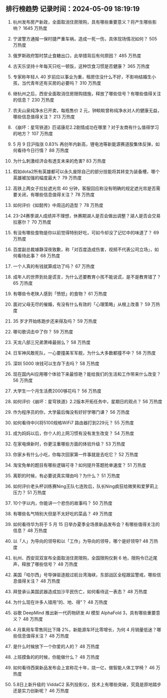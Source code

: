
## 排行榜趋势 记录时间：2024-05-09 18:19:19
  
  1. 杭州发布房产新政，全面取消住房限购，具有哪些重要意义？将产生哪些影响？ 1645 万热度
    
  2. 宁波警方通报一保时捷严重车祸，造成一死一伤，具体现场情况如何？ 505 万热度
    
  3. 俄罗斯政府暂时禁止食糖出口，此举措背后有何原因？ 485 万热度
    
  4. 古天乐坚持十年每天只吃一顿饭，这种饮食习惯是否健康？ 365 万热度
    
  5. 专家称年轻人 40 岁前应以事业为重，租房住没什么不好，不影响结婚生小孩，当代青年还有买房的必要吗？ 310 万热度
    
  6. 继杭州之后，西安全面取消住房限购措施，释放了哪些信号？有哪些值得关注的信息？ 230 万热度
    
  7. 农夫山泉纯净水已开卖，每瓶售价 2 元，钟睒睒曾称纯净水对人的健康无益，哪些信息值得关注？ 213 万热度
    
  8. 《崩坏：星穹铁道》匹诺康尼2.2剧情成功在哪里？对于友商有什么值得学习的地方？ 107 万热度
    
  9. 5 月 9 日沪指涨 0.83% 再创年内新高，锂电池等新能源赛道股集体反弹，如何看待今日行情？ 88 万热度
    
  10. 为什么刺激经济会有透支未来的危害? 83 万热度
    
  11. 假如dota2所有英雄都可以永久废除自己的部分技能将其转变为装备槽，哪个英雄被加强的幅度最大？ 79 万热度
    
  12. 高铁上两女子拉扯遮光帘 40 分钟，客服回应称没有明确的规定遮光帘是否需要关闭，有哪些信息值得关注？ 78 万热度
    
  13. 如何评价《如懿传》中周迅的造型？ 78 万热度
    
  14. 23-24赛季湖人成绩并不理想，休赛期湖人是否会做出调整？湖人是否会交易拉塞尔？ 70 万热度
    
  15. 有没有哪些食物是你以前觉得特别好吃，可如今却没了记忆中的味道了？ 69 万热度
    
  16. 百度副总裁璩静深夜致歉，称「对百度造成伤害，视频不代表公司立场」，如何看待此事？ 68 万热度
    
  17. 一个人真的有钱就算成功了吗？ 67 万热度
    
  18. 成年人的世界到处是谎言，为什么还要教育小孩不能说谎，是不是教育错了？ 65 万热度
    
  19. 有哪些令老陕人感到「愤怒」的食物？ 61 万热度
    
  20. 面对父母无尽的催婚，有没有什么有效的「心理策略」从根上改善？ 59 万热度
    
  21. 35 岁才开始练跑步还来得及吗？ 59 万热度
    
  22. 哪句歌词击中了你？ 59 万热度
    
  23. 天龙八部三兄弟萧峰最弱么？ 58 万热度
    
  24. 日军神风敢死队，一心要撞美军军舰，为什么大多数都撞不中？ 58 万热度
    
  25. 深圳 5000 块钱可以生存下去吗？ 58 万热度
    
  26. 现在国内AI应用哪个体验下来最惊艳？能给我们的生活和工作带来什么改变？ 56 万热度
    
  27. 大学生一个月生活费2000够花吗？ 56 万热度
    
  28. 如何评价《崩坏：星穹铁道》2.2版本开拓任务中，星期日的观点？ 56 万热度
    
  29. 作为程序员的你，大学最后悔没有好好学哪门课？ 56 万热度
    
  30. 如何看待中兴将5100规格WiFi7 路由器打到229元？ 55 万热度
    
  31. 成为妈妈以后，你个人的上网习惯有没有发生改变？ 54 万热度
    
  32. 在家电焕新时，你更注重哪些方面的体验升级？ 53 万热度
    
  33. 你家乡有什么小吃，你每次回家第一件事就是去吃它？ 52 万热度
    
  34. 淘宝免单的题目有哪些逻辑可寻？如何提升答题抢单速度？ 51 万热度
    
  35. 离职的时候，有必要说真实理由吗？为什么？ 51 万热度
    
  36. 如何评价老头杯训练赛Ning王队七连败后，队长Ning疯狂给微笑和爱萝莉上压力？ 51 万热度
    
  37. 10个字以内，你能讲一个悲伤的故事吗？ 50 万热度
    
  38. 有哪些名气特别大但是不太好吃的菜品？ 49 万热度
    
  39. 如何看待华为将于 5 月 15 日举办夏季全场景新品发布会？有哪些值得关注的信息？ 48 万热度
    
  40. 以「人」为导向的领导和以「工作」为导向的领导，哪个是好领导? 48 万热度
    
  41. 杭州、西安双双宣布全面取消住房限购，全国限购仅剩 6 地，限购令已近尾声，释放了哪些信号？ 48 万热度
    
  42. 美国「哈尔西」号导弹驱逐舰过航台湾海峡，东部战区全程跟监警戒，哪些信息值得关注？ 48 万热度
    
  43. 拜登承认美国武器造成加沙平民伤亡，如何看待这一表态？ 48 万热度
    
  44. 为什么现在许多人错用“的、地、得”？ 48 万热度
    
  45. 谷歌 DeepMind 推出新一代药物研发 AI 模型 AlphaFold 3，具有哪些重要意义？ 48 万热度
    
  46. 4 月乘用车零售同比下降 2%，新能源车环比零增长，为何 4 月销量低迷？哪些信息值得关注？ 48 万热度
    
  47. 是什么时候放下一个你爱的人的？ 48 万热度
    
  48. 上班摸鱼的的时候，你能做什么？ 48 万热度
    
  49. 如何看待西昊新品发布会上宣称花十年，烧一亿，做智能人体工学椅？ 46 万热度
    
  50. 5.8日上新升级的 ViddaC2 系列投影仪，技术上有哪些突破，究竟是原地踏步还是实力创新呢？ 46 万热度
    